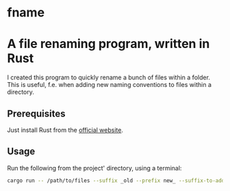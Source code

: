 # fname
# A file renaming program, written in Rust

I created this program to quickly rename a bunch of files within a folder.
This is useful, f.e. when adding new naming conventions to files within a directory.

## Prerequisites

Just install Rust from the [official website](https://www.rust-lang.org/).

## Usage

Run the following from the project' directory, using a terminal:

```bash
cargo run -- /path/to/files --suffix _old --prefix new_ --suffix-to-add .txt --char-map o:n," ":_
```
